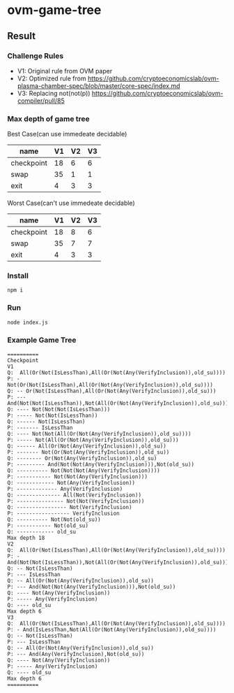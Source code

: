 # ovm-game-tree

## Result

### Challenge Rules

- V1: Original rule from OVM paper
- V2: Optimized rule from https://github.com/cryptoeconomicslab/ovm-plasma-chamber-spec/blob/master/core-spec/index.md
- V3: Replacing not(not(p)) https://github.com/cryptoeconomicslab/ovm-compiler/pull/85

### Max depth of game tree

Best Case(can use immedeate decidable)

| name       | V1  | V2  | V3  |
| ---------- | --- | --- | --- |
| checkpoint | 18  | 6   | 6   |
| swap       | 35  | 1   | 1   |
| exit       | 4   | 3   | 3   |

Worst Case(can't use immedeate decidable)

| name       | V1  | V2  | V3  |
| ---------- | --- | --- | --- |
| checkpoint | 18  | 8   | 6   |
| swap       | 35  | 7   | 7   |
| exit       | 4   | 3   | 3   |

### Install

```
npm i
```

### Run

```
node index.js
```

### Example Game Tree

```
==========
Checkpoint
V1
Q:  All(Or(Not(IsLessThan),All(Or(Not(Any(VerifyInclusion)),old_su))))
P: - Not(Or(Not(IsLessThan),All(Or(Not(Any(VerifyInclusion)),old_su))))
Q: -- Or(Not(IsLessThan),All(Or(Not(Any(VerifyInclusion)),old_su)))
P: --- And(Not(Not(IsLessThan)),Not(All(Or(Not(Any(VerifyInclusion)),old_su))))
Q: ---- Not(Not(Not(IsLessThan)))
P: ----- Not(Not(IsLessThan))
Q: ------ Not(IsLessThan)
P: ------- IsLessThan
Q: ---- Not(Not(All(Or(Not(Any(VerifyInclusion)),old_su))))
P: ----- Not(All(Or(Not(Any(VerifyInclusion)),old_su)))
Q: ------ All(Or(Not(Any(VerifyInclusion)),old_su))
P: ------- Not(Or(Not(Any(VerifyInclusion)),old_su))
Q: -------- Or(Not(Any(VerifyInclusion)),old_su)
P: --------- And(Not(Not(Any(VerifyInclusion))),Not(old_su))
Q: ---------- Not(Not(Not(Any(VerifyInclusion))))
P: ----------- Not(Not(Any(VerifyInclusion)))
Q: ------------ Not(Any(VerifyInclusion))
P: ------------- Any(VerifyInclusion)
Q: -------------- All(Not(VerifyInclusion))
P: --------------- Not(Not(VerifyInclusion))
Q: ---------------- Not(VerifyInclusion)
P: ----------------- VerifyInclusion
Q: ---------- Not(Not(old_su))
P: ----------- Not(old_su)
Q: ------------ old_su
Max depth 18
V2
Q:  All(Or(Not(IsLessThan),All(Or(Not(Any(VerifyInclusion)),old_su))))
P: - And(Not(Not(IsLessThan)),Not(All(Or(Not(Any(VerifyInclusion)),old_su))))
Q: -- Not(IsLessThan)
P: --- IsLessThan
Q: -- All(Or(Not(Any(VerifyInclusion)),old_su))
P: --- And(Not(Not(Any(VerifyInclusion))),Not(old_su))
Q: ---- Not(Any(VerifyInclusion))
P: ----- Any(VerifyInclusion)
Q: ---- old_su
Max depth 6
V3
Q:  All(Or(Not(IsLessThan),All(Or(Not(Any(VerifyInclusion)),old_su))))
P: - And(IsLessThan,Not(All(Or(Not(Any(VerifyInclusion)),old_su))))
Q: -- Not(IsLessThan)
P: --- IsLessThan
Q: -- All(Or(Not(Any(VerifyInclusion)),old_su))
P: --- And(Any(VerifyInclusion),Not(old_su))
Q: ---- Not(Any(VerifyInclusion))
P: ----- Any(VerifyInclusion)
Q: ---- old_su
Max depth 6
==========
```
